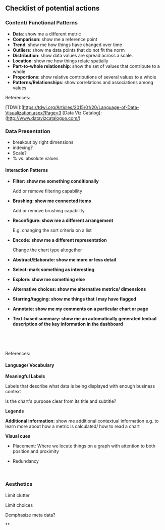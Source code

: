 

## Checklist of potential actions

### Content/ Functional Patterns

- **Data**: show me a different metric
- **Comparison**: show me a reference point
- **Trend**: show me how things have changed over time
- **Outliers**: show me data points that do not fit the norm
- **Distribution**: show data values are spread across a scale.
- **Location**: show me how things relate spatially
- **Part-to-whole relationship**: show the set of values that contribute to a whole
- **Proportions**:  show relative contributions of several values to a whole
- **Patterns/Relationships**: show correlations and associations among values


References:

[TDWI]:(https://tdwi.org/Articles/2015/01/20/Language-of-Data-Visualization.aspx?Page=3
[Data Viz Catalog]:(http://www.datavizcatalogue.com/)



### Data Presentation

- breakout by right dimensions
- indexing?
- Scale?
- % vs. absolute values


#### Interaction Patterns

- **Filter: show me something conditionally**

  Add or remove filtering capability

- **Brushing: show me connected items**

  Add or remove brushing capability

- **Reconfigure: show me a different arrangement**

  E.g. changing the sort criteria on a list

- **Encode: show me a different representation**

  Change the chart type altogether

- **Abstract/Elaborate: show me more or less detail**

- **Select: mark something as interesting**

- **Explore: show me something else**

- **Alternative choices: show me alternative metrics/ dimensions**

- **Starring/tagging: show me things that I may have flagged**

- **Annotate: show me my comments on a particular chart or page**

-  **Text-based summary:  show me an automatically generated textual description of the key information in the dashboard**

  ​

  ​

References:

[Info Vis Wiki]: (http://www.infovis-wiki.net/index.php?title=Visualization_Design_Patterns)

#### Language/ Vocabulary

**Meaningful Labels**

Labels that describe what data is being displayed with enough business context

Is the chart's purpose clear from its title and subtitle?



**Legends**

**Additional information:** show me additional contextual information e.g.  to learn more about how a metric is calculated/ how to read a chart

**Visual cues**

- Placement: Where we locate things on a graph with attention to both position and proximity

- Redundancy

  ​





### Aesthetics

Limit clutter

Limit choices

Demphasize meta data?



**

